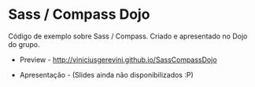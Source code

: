 Sass / Compass Dojo
===============

Código de exemplo sobre Sass / Compass.
Criado e apresentado no Dojo do grupo.



* Preview - http://viniciusgerevini.github.io/SassCompassDojo

* Apresentação -  (Slides ainda não disponibilizados :P)

